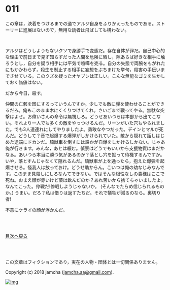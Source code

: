 # 011

この章は，決着をつけるまでの道でアルジ自身をふりかえったものである。ストーリーに進展はないので，無用な読者は飛ばしても構わない。  

<br>  

アルジはどうしようもないクソで身勝手で変態だ。存在自体が罪だ。自己中心的な理由で前日まで見ず知らずだった人間を危険に晒し，隙あらば好きな相手に触ろうとし，自分を疑う相手には平気で喧嘩を売る。自分の失態で両腕をもがれたにもかかわらず，殺生を制止する相手に妄想をぶちまけた挙句，殺害の手伝いまでさせている。このクズを疑ったオヤブンは正しい。こんな無能なゴミを生かしておく価値はない。  

だから今日，殺す。  

仲間の亡骸を囮にするっていうんですか。少しでも敵に弾を使わせることができるだろ。俺もこのまま木にくくりつけてくれ。さいごまで戦ってやる。無駄な突撃はよせ。お偉いさんの命令は無視しろ。どうせあいつらは本部から出てこない。それより一人でも多くの敵をやっつけるんだ。リーンがいた穴もやられました。でも3人道連れにしてやりましたよ。勇敢なやつだった。デインとマルが死んだ。どうして？音で起爆する爆弾がしかけられていた。敵から隠れて話しはじめた途端にドカンだ。騎獣車を倒すには誰かが自爆をしかけるしかない。じゃあ俺が行きます。みんな，あとは頼む。偵察はどうでもいいから支援物資はまだかなぁ。あいつら本当に勝つ気があるのか？落とし穴を掘って待機するんですか。いや，落とすんじゃなくて隠れるんだ。騎獣車が上を通ったら，抱えた爆弾を起爆させろ。怪我人は放っておけ。どうせ助からん。こいつは俺の幼なじみなんです。このまま見殺しにしろなんてできない。ではそんな根性なしの貴様はここで死ね。おまえ顔が赤いけど薬は飲んだのか？あれ苦いから捨てちゃいましたよ。なんてこった。停戦だ!停戦しようじゃないか。 (そんなでたらめ信じられるものか。) うまい。だろ？私は借りは返すたちだ。それで犠牲が減るのなら。裏切り者!  

不意にケライの顔が浮かんだ。  

<br>  
<br>  

[目次へ戻る](https://github.com/jamcha-aa/OblivionReports/blob/master/README.md)  

<br>  
<br>  

この文章はフィクションであり，実在の人物・団体とは一切関係ありません。  

Copyright (c) 2018 jamcha (jamcha.aa@gmail.com).  

[![img](http://i.creativecommons.org/l/by-nc-sa/4.0/88x31.png)](http://creativecommons.org/licenses/by-nc-sa/4.0/deed)